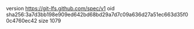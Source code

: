 version https://git-lfs.github.com/spec/v1
oid sha256:3a7d3bb198e909ed642bd68bd29a7d7c09a636d27a51ec663d35f00c4760ec42
size 1079
